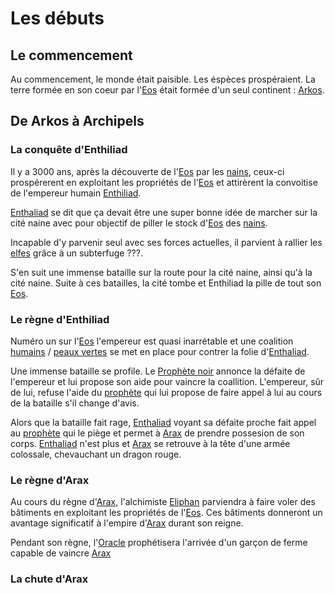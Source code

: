 # Les débuts

## Le commencement

Au commencement, le monde était paisible. Les éspèces prospéraient. La terre formée en son coeur par l'[Eos](/histoire/misc/eos.md) était formée d'un seul continent : [Arkos](/histoire/arkos.md).

## De Arkos à Archipels

### La conquête d'Enthiliad

Il y a 3000 ans, après la découverte de l'[Eos](/histoire/misc/eos.md) par les [nains](/peuples//nains.md), ceux-ci prospérerent en exploitant les propriétés de l'[Eos](/histoire/misc/eos.md) et attirèrent la convoitise de l'empereur humain [Enthiliad](/personnages/enthaliad.md). 

[Enthaliad](/personnages/enthaliad.md) se dit que ça devait être une super bonne idée de marcher sur la cité naine avec pour objectif de piller le stock d'[Eos](/histoire/misc/eos.md) des [nains](/peuples/nains.md). 

Incapable d'y parvenir seul avec ses forces actuelles, il parvient à rallier les [elfes](/peuples/elfes.md) grâce à un subterfuge ???. 

S'en suit une immense bataille sur la route pour la cité naine, ainsi qu'à la cité naine. Suite à ces batailles, la cité tombe et Enthiliad la pille de tout son [Eos](/histoire/misc/eos.md).

### Le règne d'Enthiliad

Numéro un sur l'[Eos](/histoire/misc/eos.md) l'empereur est quasi inarrétable et une coalition [humains](/peuples/humains.md) / [peaux vertes](/peuples/orcs.md) se met en place pour contrer la folie d'[Enthaliad](/personnages/enthaliad.md). 

Une immense bataille se profile. Le [Prophète noir](/personnages/prophete_noir.md) annonce la défaite de l'empereur et lui propose son aide pour vaincre la coallition. L'empereur, sûr de lui, refuse l'aide du [prophète](/personnages/prophete_noir.md) qui lui propose de faire appel à lui au cours de la bataille s'il change d'avis. 

Alors que la bataille fait rage, [Enthaliad](/personnages/enthaliad.md) voyant sa défaite proche fait appel au [prophète](/personnages/prophete_noir.md) qui le piège et permet à [Arax](/pantheon/arax.md) de prendre possesion de son corps. [Enthaliad](/personnages/enthaliad.md) n'est plus et [Arax](/pantheon/arax.md) se retrouve à la tête d'une armée colossale, chevauchant un dragon rouge. 

### Le règne d'Arax
 Au cours du règne d'[Arax](/pantheon/arax.md), l'alchimiste [Eliphan](/personnages/eliphan.md) parviendra à faire voler des bâtiments en exploitant les propriétés de l'[Eos](/histoire/misc/eos.md). Ces bâtiments donneront un avantage significatif à l'empire d'[Arax](/pantheon/arax.md) durant son reigne. 

 Pendant son règne, l'[Oracle](/personnages/oracle) prophétisera l'arrivée d'un garçon de ferme capable de vaincre [Arax](/pantheon/arax.md)


### La chute d'Arax